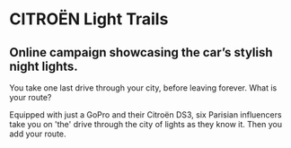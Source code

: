 # CITROËN Light Trails

## Online campaign showcasing the car’s stylish night lights.

You take one last drive through your city, before leaving forever. What is your route?

Equipped with just a GoPro and their Citroën DS3, six Parisian influencers take you on 'the' drive through the city of lights as they know it. Then you add your route.

